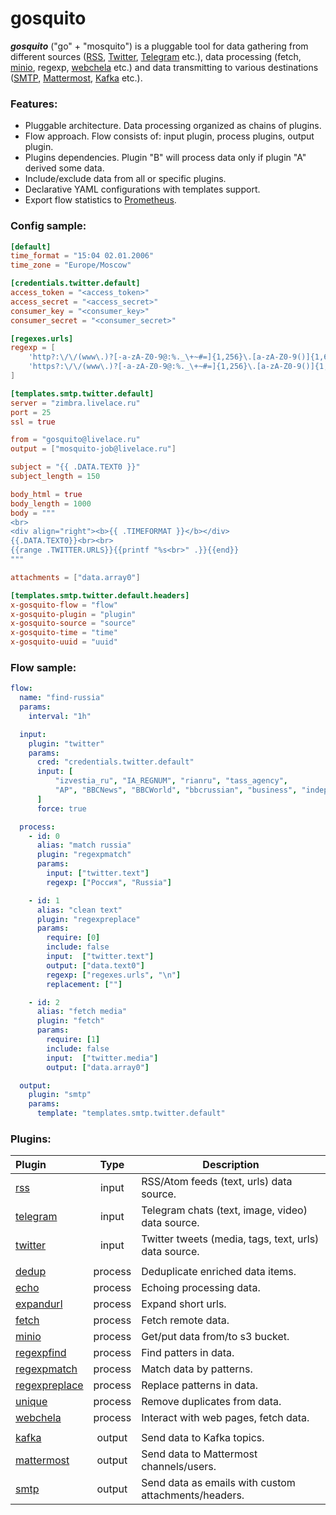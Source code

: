 # gosquito


***gosquito*** ("go" + "mosquito") is a pluggable tool for data gathering from different sources ([RSS](https://en.wikipedia.org/wiki/RSS), [Twitter](https://twitter.com), [Telegram](https://telegram.org/) etc.), data processing (fetch, [minio](https://min.io/), regexp, [webchela](https://github.com/livelace/webchela) etc.) and data transmitting to various destinations ([SMTP](https://en.wikipedia.org/wiki/Simple_Mail_Transfer_Protocol), [Mattermost](https://mattermost.org/), [Kafka](https://kafka.apache.org/) etc.).


### Features:

* Pluggable architecture. Data processing organized as chains of plugins.
* Flow approach. Flow consists of: input plugin, process plugins, output plugin.
* Plugins dependencies. Plugin "B" will process data only if plugin "A" derived some data. 
* Include/exclude data from all or specific plugins.
* Declarative YAML configurations with templates support.
* Export flow statistics to [Prometheus](https://prometheus.io/).

### Config sample:


```toml
[default]
time_format = "15:04 02.01.2006"
time_zone = "Europe/Moscow"

[credentials.twitter.default]
access_token = "<access_token>"
access_secret = "<access_secret>"
consumer_key = "<consumer_key>"
consumer_secret = "<consumer_secret>"

[regexes.urls]
regexp = [
    'http?:\/\/(www\.)?[-a-zA-Z0-9@:%._\+~#=]{1,256}\.[a-zA-Z0-9()]{1,6}\b([-a-zA-Z0-9()@:%_\+.~#?&//=]*)',
    'https?:\/\/(www\.)?[-a-zA-Z0-9@:%._\+~#=]{1,256}\.[a-zA-Z0-9()]{1,6}\b([-a-zA-Z0-9()@:%_\+.~#?&//=]*)'
]

[templates.smtp.twitter.default]
server = "zimbra.livelace.ru"
port = 25
ssl = true

from = "gosquito@livelace.ru"
output = ["mosquito-job@livelace.ru"]

subject = "{{ .DATA.TEXT0 }}"
subject_length = 150

body_html = true
body_length = 1000
body = """
<br>
<div align="right"><b>{{ .TIMEFORMAT }}</b></div>
{{.DATA.TEXT0}}<br><br>
{{range .TWITTER.URLS}}{{printf "%s<br>" .}}{{end}}
"""

attachments = ["data.array0"]

[templates.smtp.twitter.default.headers]
x-gosquito-flow = "flow"
x-gosquito-plugin = "plugin"
x-gosquito-source = "source"
x-gosquito-time = "time"
x-gosquito-uuid = "uuid"
```


### Flow sample:

```yaml
flow:
  name: "find-russia"
  params:
    interval: "1h"

  input:
    plugin: "twitter"
    params:
      cred: "credentials.twitter.default"
      input: [
          "izvestia_ru", "IA_REGNUM", "rianru", "tass_agency",
          "AP", "BBCNews", "BBCWorld", "bbcrussian", "business", "independent", "Telegraph"
      ]
      force: true

  process:
    - id: 0
      alias: "match russia"
      plugin: "regexpmatch"
      params:
        input: ["twitter.text"]
        regexp: ["Россия", "Russia"]

    - id: 1
      alias: "clean text"
      plugin: "regexpreplace"
      params:
        require: [0]
        include: false
        input:  ["twitter.text"]
        output: ["data.text0"]
        regexp: ["regexes.urls", "\n"]
        replacement: [""]

    - id: 2
      alias: "fetch media"
      plugin: "fetch"
      params:
        require: [1]
        include: false
        input:  ["twitter.media"]
        output: ["data.array0"]

  output:
    plugin: "smtp"
    params:
      template: "templates.smtp.twitter.default"
```

### Plugins:

| Plugin        | Type    | Description |
| :-------------| :-------:| ----------- |
| [rss](https://github.com/livelace/gosquito/blob/master/docs/plugins/input/rss.md)                       |  input  | RSS/Atom feeds (text, urls) data source. |
| [telegram](https://github.com/livelace/gosquito/blob/master/docs/plugins/input/telegram.md)             |  input  | Telegram chats (text, image, video) data source. | 
| [twitter](https://github.com/livelace/gosquito/blob/master/docs/plugins/input/twitter.md)               |  input  | Twitter tweets (media, tags, text, urls) data source. |
| | | |
| [dedup](https://github.com/livelace/gosquito/blob/master/docs/plugins/process/dedup.md)                 | process | Deduplicate enriched data items. |
| [echo](https://github.com/livelace/gosquito/blob/master/docs/plugins/process/echo.md)                   | process | Echoing processing data. |
| [expandurl](https://github.com/livelace/gosquito/blob/master/docs/plugins/process/expandurl.md)         | process | Expand short urls. |
| [fetch](https://github.com/livelace/gosquito/blob/master/docs/plugins/process/fetch.md)                 | process | Fetch remote data. | 
| [minio](https://github.com/livelace/gosquito/blob/master/docs/plugins/process/minio.md)                 | process | Get/put data from/to s3 bucket. |
| [regexpfind](https://github.com/livelace/gosquito/blob/master/docs/plugins/process/regexpfind.md)       | process | Find patters in data. |
| [regexpmatch](https://github.com/livelace/gosquito/blob/master/docs/plugins/process/regexpmatch.md)     | process | Match data by patterns. |
| [regexpreplace](https://github.com/livelace/gosquito/blob/master/docs/plugins/process/regexpreplace.md) | process | Replace patterns in data. |
| [unique](https://github.com/livelace/gosquito/blob/master/docs/plugins/process/unique.md)               | process | Remove duplicates from data. | 
| [webchela](https://github.com/livelace/gosquito/blob/master/docs/plugins/process/webchela.md)           | process | Interact with web pages, fetch data. | 
| | | |
| [kafka](https://github.com/livelace/gosquito/blob/master/docs/plugins/output/kafka.md)                  | output  | Send data to Kafka topics. |
| [mattermost](https://github.com/livelace/gosquito/blob/master/docs/plugins/output/mattermost.md)        | output  | Send data to Mattermost channels/users. |
| [smtp](https://github.com/livelace/gosquito/blob/master/docs/plugins/output/smtp.md)                    | output  | Send data as emails with custom attachments/headers. |

